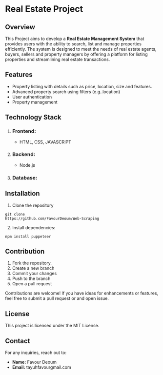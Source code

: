 # Real Estate Project
## Overview
This Project aims to develop a **Real Estate Management System** that provides users with the ability to search, list and manage properties efficiently. The system is designed to meet the needs of real estate agents, buyers, sellers and property managers by offering a platform for listing properties and streamlining real estate transactions.

## Features
- Property listing with details such as price, location, size and features.
- Advanced property search using filters (e.g..location)
- User authentication
- Property management

## Technology Stack
1. ### Frontend:
     - HTML, CSS, JAVASCRIPT
2. ### Backend:
     - Node.js
3. ### Database:
    

## Installation
1. Clone the repository
```
git clone
https://github.com/FavourDeoum/Web-Scraping
```
2. Install dependencies:
```
npm install puppeteer
``` 

## Contribution
1. Fork the repository.
2. Create a new branch
3. Commit your changes
4. Push to the branch
5. Open a pull request

Contributions are welcome! If you have ideas for enhancements or features, feel free to submit a pull request or and open issue.

## License
This project is licensed under the MIT License.


## Contact 
For any inquiries, reach out to:
- **Name:** Favour Deoum
- **Email:** tayuhfavourgmail.com
